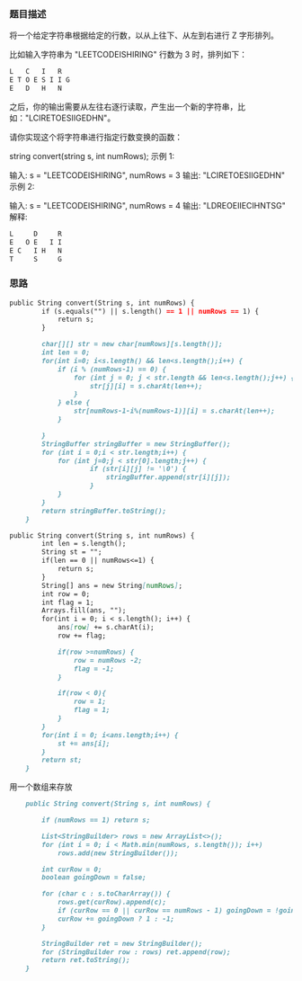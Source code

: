 ### 题目描述
将一个给定字符串根据给定的行数，以从上往下、从左到右进行 Z 字形排列。

比如输入字符串为 "LEETCODEISHIRING" 行数为 3 时，排列如下：

```markdown
L   C   I   R
E T O E S I I G
E   D   H   N
```
之后，你的输出需要从左往右逐行读取，产生出一个新的字符串，比如："LCIRETOESIIGEDHN"。

请你实现这个将字符串进行指定行数变换的函数：

string convert(string s, int numRows);
示例 1:

输入: s = "LEETCODEISHIRING", numRows = 3
输出: "LCIRETOESIIGEDHN"
示例 2:

输入: s = "LEETCODEISHIRING", numRows = 4
输出: "LDREOEIIECIHNTSG"
解释:
```markdown
L     D     R
E   O E   I I
E C   I H   N
T     S     G
```



### 思路
```markdown
public String convert(String s, int numRows) {
        if (s.equals("") || s.length() == 1 || numRows == 1) {
            return s;
        }

        char[][] str = new char[numRows][s.length()];
        int len = 0;
        for(int i=0; i<s.length() && len<s.length();i++) {
            if (i % (numRows-1) == 0) {
                for (int j = 0; j < str.length && len<s.length();j++) {
                    str[j][i] = s.charAt(len++);
                }
            } else {
                str[numRows-1-i%(numRows-1)][i] = s.charAt(len++);
            }

        }
        StringBuffer stringBuffer = new StringBuffer();
        for (int i = 0;i < str.length;i++) {
            for (int j=0;j < str[0].length;j++) {
                    if (str[i][j] != '\0') {
                        stringBuffer.append(str[i][j]);
                    }
            }
        }
        return stringBuffer.toString();
    }
```

```markdown
public String convert(String s, int numRows) {
        int len = s.length();
        String st = "";
        if(len == 0 || numRows<=1) {
            return s;
        }
        String[] ans = new String[numRows];
        int row = 0;
        int flag = 1;
        Arrays.fill(ans, "");
        for(int i = 0; i < s.length(); i++) {
            ans[row] += s.charAt(i);
            row += flag;

            if(row >=numRows) {
                row = numRows -2;
                flag = -1;
            }

            if(row < 0){
                row = 1;
                flag = 1;
            }
        }
        for(int i = 0; i<ans.length;i++) {
            st += ans[i];
        }
        return st;
    }
```

用一个数组来存放
```markdown
    public String convert(String s, int numRows) {

        if (numRows == 1) return s;

        List<StringBuilder> rows = new ArrayList<>();
        for (int i = 0; i < Math.min(numRows, s.length()); i++)
            rows.add(new StringBuilder());

        int curRow = 0;
        boolean goingDown = false;

        for (char c : s.toCharArray()) {
            rows.get(curRow).append(c);
            if (curRow == 0 || curRow == numRows - 1) goingDown = !goingDown;
            curRow += goingDown ? 1 : -1;
        }

        StringBuilder ret = new StringBuilder();
        for (StringBuilder row : rows) ret.append(row);
        return ret.toString();
    }
```